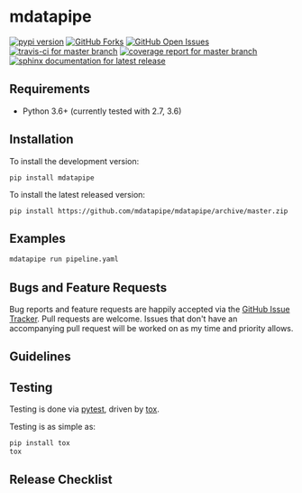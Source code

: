 mdatapipe
=========

[![pypi version](https://img.shields.io/pypi/v/mdatapipe.svg?maxAge=2592000)](https://pypi.python.org/pypi/mdatapipe)
[![GitHub Forks](https://img.shields.io/github/forks/mdatapipe/mdatapipe.svg)](https://github.com/mdatapipe/mdatapipe/network)
[![GitHub Open Issues](https://img.shields.io/github/issues/mdatapipe/mdatapipe.svg)](https://github.com/mdatapipe/mdatapipe/issues)
[![travis-ci for master branch](https://secure.travis-ci.org/mdatapipe/mdatapipe.png?branch=master)](http://travis-ci.org/mdatapipe/mdatapipe)
[![coverage report for master branch](https://codecov.io/github/mdatapipe/mdatapipe/coverage.svg?branch=master)](https://codecov.io/github/mdatapipe/mdatapipe?branch=master)
[![sphinx documentation for latest release](https://readthedocs.org/projects/mdatapipe/badge/?version=latest)](https://readthedocs.org/projects/mdatapipe/?badge=latest)

Requirements
------------

- Python 3.6+ (currently tested with 2.7, 3.6)

Installation
------------

To install the development version:
``` {.sourceCode .bash}
pip install mdatapipe
```

To install the latest released version:
``` {.sourceCode .bash}
pip install https://github.com/mdatapipe/mdatapipe/archive/master.zip
```

Examples
--------

```bash
mdatapipe run pipeline.yaml
```

Bugs and Feature Requests
-------------------------

Bug reports and feature requests are happily accepted via the [GitHub
Issue
Tracker](https://github.com/mdatapipe/mdatapipe/issues).
Pull requests are welcome. Issues that don't have an accompanying pull
request will be worked on as my time and priority allows.

Guidelines
----------

Testing
-------

Testing is done via [pytest](http://pytest.org/latest/), driven by
[tox](http://tox.testrun.org/).

Testing is as simple as:

```bash
pip install tox
tox
```

Release Checklist
-----------------
